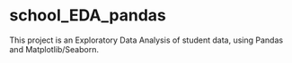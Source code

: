 # school_EDA_pandas
This project is an Exploratory Data Analysis of student data, using Pandas and Matplotlib/Seaborn.

